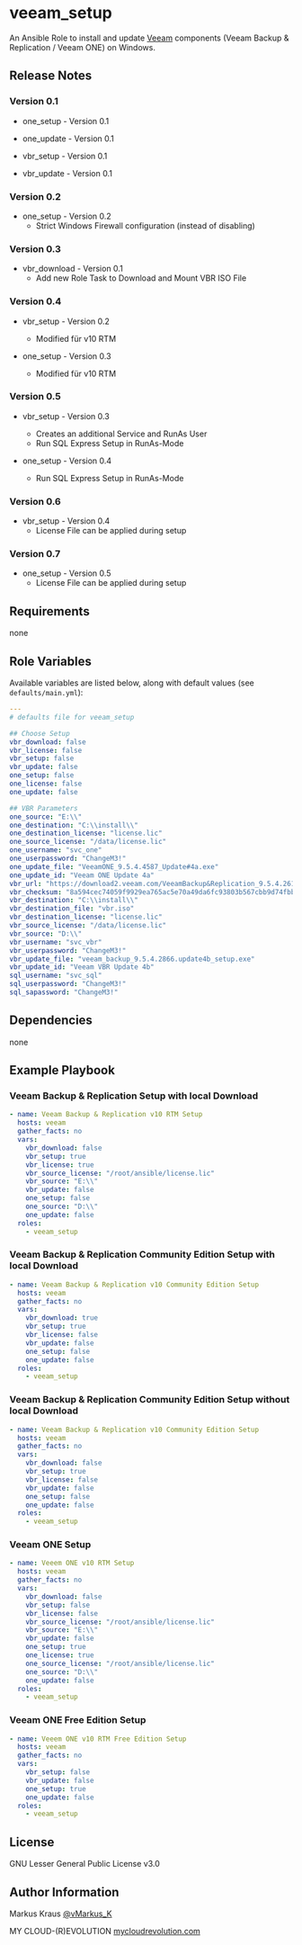 # veeam_setup

An Ansible Role to install and update [Veeam](https://www.veeam.com) components (Veeam Backup & Replication / Veeam ONE) on Windows.

## Release Notes

### Version 0.1

- one_setup - Version 0.1

- one_update - Version 0.1

- vbr_setup - Version 0.1

- vbr_update - Version 0.1

### Version 0.2
- one_setup - Version 0.2
  - Strict Windows Firewall configuration (instead of disabling)

### Version 0.3
- vbr_download - Version 0.1
  - Add new Role Task to Download and Mount VBR ISO File

### Version 0.4
- vbr_setup - Version 0.2
  - Modified für v10 RTM

- one_setup - Version 0.3
  - Modified für v10 RTM

### Version 0.5
- vbr_setup - Version 0.3
  - Creates an additional Service and RunAs User
  - Run SQL Express Setup in RunAs-Mode

- one_setup - Version 0.4
  - Run SQL Express Setup in RunAs-Mode

### Version 0.6
- vbr_setup - Version 0.4
  - License File can be applied during setup

### Version 0.7
- one_setup - Version 0.5
  - License File can be applied during setup

## Requirements

none

## Role Variables

Available variables are listed below, along with default values (see `defaults/main.yml`):

```yaml
---
# defaults file for veeam_setup

## Choose Setup
vbr_download: false
vbr_license: false
vbr_setup: false
vbr_update: false
one_setup: false
one_license: false
one_update: false

## VBR Parameters
one_source: "E:\\"
one_destination: "C:\\install\\"
one_destination_license: "license.lic"
one_source_license: "/data/license.lic"
one_username: "svc_one"
one_userpassword: "ChangeM3!"
one_update_file: "VeeamONE_9.5.4.4587_Update#4a.exe"
one_update_id: "Veeam ONE Update 4a"
vbr_url: "https://download2.veeam.com/VeeamBackup&Replication_9.5.4.2615.Update4.iso"
vbr_checksum: "8a594cec74059f9929ea765ac5e70a49da6fc93803b567cbb9d74fbb1a49a6cc"
vbr_destination: "C:\\install\\"
vbr_destination_file: "vbr.iso"
vbr_destination_license: "license.lic"
vbr_source_license: "/data/license.lic"
vbr_source: "D:\\"
vbr_username: "svc_vbr"
vbr_userpassword: "ChangeM3!"
vbr_update_file: "veeam_backup_9.5.4.2866.update4b_setup.exe"
vbr_update_id: "Veeam VBR Update 4b"
sql_username: "svc_sql"
sql_userpassword: "ChangeM3!"
sql_sapassword: "ChangeM3!"
```

## Dependencies

none

## Example Playbook

### Veeam Backup & Replication Setup with local Download

```yaml
- name: Veeam Backup & Replication v10 RTM Setup
  hosts: veeam
  gather_facts: no
  vars:
    vbr_download: false
    vbr_setup: true
    vbr_license: true
    vbr_source_license: "/root/ansible/license.lic"
    vbr_source: "E:\\"
    vbr_update: false
    one_setup: false
    one_source: "D:\\"
    one_update: false
  roles:
    - veeam_setup
```

### Veeam Backup & Replication Community Edition Setup with local Download

```yaml
- name: Veeam Backup & Replication v10 Community Edition Setup
  hosts: veeam
  gather_facts: no
  vars:
    vbr_download: true
    vbr_setup: true
    vbr_license: false
    vbr_update: false
    one_setup: false
    one_update: false
  roles:
    - veeam_setup
```

### Veeam Backup & Replication Community Edition Setup without local Download

```yaml
- name: Veeam Backup & Replication v10 Community Edition Setup
  hosts: veeam
  gather_facts: no
  vars:
    vbr_download: false
    vbr_setup: true
    vbr_license: false
    vbr_update: false
    one_setup: false
    one_update: false
  roles:
    - veeam_setup
```

### Veeam ONE Setup

```yaml
- name: Veeem ONE v10 RTM Setup
  hosts: veeam
  gather_facts: no
  vars:
    vbr_download: false
    vbr_setup: false
    vbr_license: false
    vbr_source_license: "/root/ansible/license.lic"
    vbr_source: "E:\\"
    vbr_update: false
    one_setup: true
    one_license: true
    one_source_license: "/root/ansible/license.lic"
    one_source: "D:\\"
    one_update: false
  roles:
    - veeam_setup
```

### Veeam ONE Free Edition Setup

```yaml
- name: Veeem ONE v10 RTM Free Edition Setup
  hosts: veeam
  gather_facts: no
  vars:
    vbr_setup: false
    vbr_update: false
    one_setup: true
    one_update: false
  roles:
    - veeam_setup
```

## License

GNU Lesser General Public License v3.0

## Author Information

Markus Kraus [@vMarkus_K](https://twitter.com/vMarkus_K)

MY CLOUD-(R)EVOLUTION [mycloudrevolution.com](http://mycloudrevolution.com/)